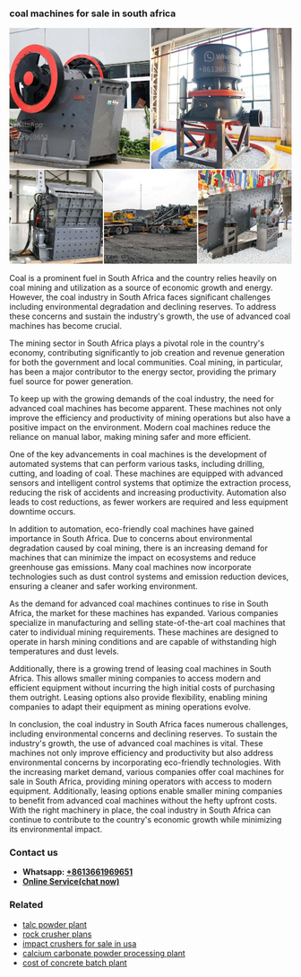 <h3>coal machines for sale in south africa</h3><img src='1702260100.jpg' alt=''><p>Coal is a prominent fuel in South Africa and the country relies heavily on coal mining and utilization as a source of economic growth and energy. However, the coal industry in South Africa faces significant challenges including environmental degradation and declining reserves. To address these concerns and sustain the industry's growth, the use of advanced coal machines has become crucial.</p><p>The mining sector in South Africa plays a pivotal role in the country's economy, contributing significantly to job creation and revenue generation for both the government and local communities. Coal mining, in particular, has been a major contributor to the energy sector, providing the primary fuel source for power generation.</p><p>To keep up with the growing demands of the coal industry, the need for advanced coal machines has become apparent. These machines not only improve the efficiency and productivity of mining operations but also have a positive impact on the environment. Modern coal machines reduce the reliance on manual labor, making mining safer and more efficient.</p><p>One of the key advancements in coal machines is the development of automated systems that can perform various tasks, including drilling, cutting, and loading of coal. These machines are equipped with advanced sensors and intelligent control systems that optimize the extraction process, reducing the risk of accidents and increasing productivity. Automation also leads to cost reductions, as fewer workers are required and less equipment downtime occurs.</p><p>In addition to automation, eco-friendly coal machines have gained importance in South Africa. Due to concerns about environmental degradation caused by coal mining, there is an increasing demand for machines that can minimize the impact on ecosystems and reduce greenhouse gas emissions. Many coal machines now incorporate technologies such as dust control systems and emission reduction devices, ensuring a cleaner and safer working environment.</p><p>As the demand for advanced coal machines continues to rise in South Africa, the market for these machines has expanded. Various companies specialize in manufacturing and selling state-of-the-art coal machines that cater to individual mining requirements. These machines are designed to operate in harsh mining conditions and are capable of withstanding high temperatures and dust levels.</p><p>Additionally, there is a growing trend of leasing coal machines in South Africa. This allows smaller mining companies to access modern and efficient equipment without incurring the high initial costs of purchasing them outright. Leasing options also provide flexibility, enabling mining companies to adapt their equipment as mining operations evolve.</p><p>In conclusion, the coal industry in South Africa faces numerous challenges, including environmental concerns and declining reserves. To sustain the industry's growth, the use of advanced coal machines is vital. These machines not only improve efficiency and productivity but also address environmental concerns by incorporating eco-friendly technologies. With the increasing market demand, various companies offer coal machines for sale in South Africa, providing mining operators with access to modern equipment. Additionally, leasing options enable smaller mining companies to benefit from advanced coal machines without the hefty upfront costs. With the right machinery in place, the coal industry in South Africa can continue to contribute to the country's economic growth while minimizing its environmental impact.</p><h3>Contact us</h3><ul><li><strong>Whatsapp:&nbsp;<a href="https://wa.me/8613661969651">+8613661969651</a></strong></li><li><a href="https://swt.shibang-china.com/?git&amp;zhl&amp;coal machines for sale in south africa"><strong>Online Service(chat now)</strong></a></li></ul><h3>Related</h3><ul><li><a href='talc powder plant.md'>talc powder plant</a></li><li><a href='rock crusher plans.md'>rock crusher plans</a></li><li><a href='impact crushers for sale in usa.md'>impact crushers for sale in usa</a></li><li><a href='calcium carbonate powder processing plant.md'>calcium carbonate powder processing plant</a></li><li><a href='cost of concrete batch plant.md'>cost of concrete batch plant</a></li></ul>